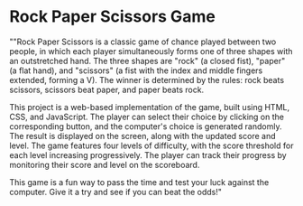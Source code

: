 # Rock Paper Scissors Game
 ""Rock Paper Scissors is a classic game of chance played between two people, in which each player simultaneously forms one of three shapes with an outstretched hand. The three shapes are "rock" (a closed fist), "paper" (a flat hand), and "scissors" (a fist with the index and middle fingers extended, forming a V). The winner is determined by the rules: rock beats scissors, scissors beat paper, and paper beats rock.

This project is a web-based implementation of the game, built using HTML, CSS, and JavaScript. The player can select their choice by clicking on the corresponding button, and the computer's choice is generated randomly. The result is displayed on the screen, along with the updated score and level. The game features four levels of difficulty, with the score threshold for each level increasing progressively. The player can track their progress by monitoring their score and level on the scoreboard.

This game is a fun way to pass the time and test your luck against the computer. Give it a try and see if you can beat the odds!"



